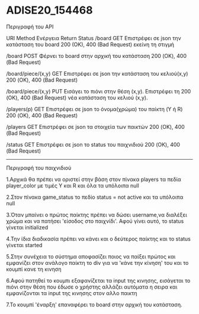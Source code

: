 # ADISE20_154468

Περιγραφή του API 

URI 				Method 		Ενέργεια												Return Status
/board				GET 		Επιστρέφει σε json την κατάσταση του board 				200 (OK), 400 (Bad Request)
								εκείνη τη στιγμή
					
/board				POST		Φέρνει το board στην αρχική του κατάσταση 				200 (OK), 400 (Bad Request)

/board/piece/(x,y)	GET		    Επιστρέφει σε json την κατάσταση του κελιού(x,y)		200 (OK), 400 (Bad Request)

/board/piece/(x,y)	PUT			Εισάγει το πιόνι στην θέση (x,y). Επιστρέφει τη 		200 (OK), 400 (Bad Request)
								νέα κατάσταση του κελιού (x,y).
								
/players(p)			GET			Επιστρέφει σε json το όνομα(χρώμα) του παίκτη (Y ή R)	200 (OK), 400 (Bad Request)

/players			GET			Επιστρέφει σε json τα στοιχεία των παικτών				200 (OK), 400 (Bad Request)

/status				GET			Επιστρέφει σε json το status του παιχνιδιού				200 (OK), 400 (Bad Request)

---------------------------------------------------------------------------------------------------------------------

Περιγραφή του παιχνιδιού

1.Αρχικά θα πρέπει να οριστεί στην βάση στον πίνακα players τα πεδία player_color με τιμές Y και R και όλα τα υπόλοιπα null

2.Στον πίνακα game_status το πεδίο status = not active και τα υπόλοιπα null

3.Όταν μπαίνει ο πρώτος παίκτης πρέπει να δώσει username,να διαλέξει χρώμα και να πατήσει 'είσοδος στο παιχνίδι'. Αφού γίνει αυτό, το status γίνεται initialized

4.Την ίδια διαδικασία πρέπει να κάνει και ο δεύτερος παίκτης και το status γίνεται started

5.Στην συνέχεια το σύστημα αποφασίζει ποιος να παίξει πρώτος και εμφανίζει στον ανάλογο παίκτη το div για να 'κάνε την κίνηση' του και το κουμπί κανε τη κινηση

6.Αφού πατηθεί το κουμπι εξαφανίζεται τα input της κινησης, εισάγεται το πιόνι στην θέση που έδωσε ο χρήστης αλλάζει αυτόματα η σειρα και εμφανίζονται τα input της κινησης στον αλλο παικτη

7.Το κουμπί 'έναρξη' επαναφέρει το board στην αρχική του κατάσταση.







								